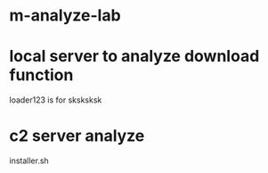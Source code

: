 # m-analyze-lab


# local server to analyze download function

loader123 is for sksksksk

# c2 server analyze 

installer.sh

